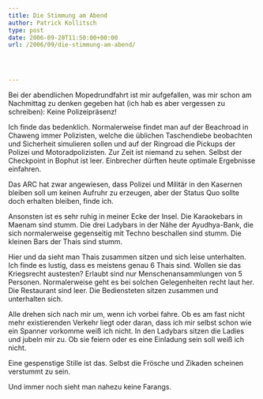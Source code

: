```yaml
---
title: Die Stimmung am Abend
author: Patrick Kollitsch
type: post
date: 2006-09-20T11:50:00+00:00
url: /2006/09/die-stimmung-am-abend/




---
```

Bei der abendlichen Mopedrundfahrt ist mir aufgefallen, was mir schon am Nachmittag zu denken gegeben hat (ich hab es aber vergessen zu schreiben): Keine Polizeipr&auml;senz!

Ich finde das bedenklich. Normalerweise findet man auf der Beachroad in Chaweng immer Polizisten, welche die &uuml;blichen Taschendiebe beobachten und Sicherheit simulieren sollen und auf der Ringroad die Pickups der Polizei und Motoradpolizisten. Zur Zeit ist niemand zu sehen. Selbst der Checkpoint in Bophut ist leer. Einbrecher d&uuml;rften heute optimale Ergebnisse einfahren.

Das <span class="caps">ARC</span> hat zwar angewiesen, dass Polizei und Milit&auml;r in den Kasernen bleiben soll um keinen Aufruhr zu erzeugen, aber der Status Quo sollte doch erhalten bleiben, finde ich.

Ansonsten ist es sehr ruhig in meiner Ecke der Insel. Die Karaokebars in Maenam sind stumm. Die drei Ladybars in der N&auml;he der Ayudhya-Bank, die sich normalerweise gegenseitig mit Techno beschallen sind stumm. Die kleinen Bars der Thais sind stumm.

Hier und da sieht man Thais zusammen sitzen und sich leise unterhalten. Ich finde es lustig, dass es meistens genau 6 Thais sind. Wollen sie das Kriegsrecht austesten? Erlaubt sind nur Menschenansammlungen von 5 Personen. Normalerweise geht es bei solchen Gelegenheiten recht laut her. Die Restaurant sind leer. Die Bediensteten sitzen zusammen und unterhalten sich. 

Alle drehen sich nach mir um, wenn ich vorbei fahre. Ob es am fast nicht mehr existierenden Verkehr liegt oder daran, dass ich mir selbst schon wie ein Spanner vorkomme wei&szlig; ich nicht. In den Ladybars sitzen die Ladies und jubeln mir zu. Ob sie feiern oder es eine Einladung sein soll wei&szlig; ich nicht. 

Eine gespenstige Stille ist das. Selbst die Fr&ouml;sche und Zikaden scheinen verstummt zu sein.

Und immer noch sieht man nahezu keine Farangs.